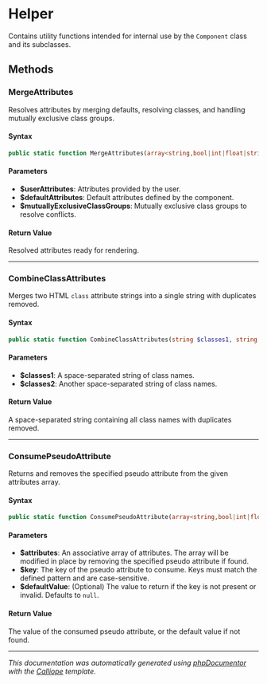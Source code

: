# Helper

Contains utility functions intended for internal use by the `Component` class
and its subclasses.

## Methods

### MergeAttributes

Resolves attributes by merging defaults, resolving classes, and handling
mutually exclusive class groups.

#### Syntax

```php
public static function MergeAttributes(array<string,bool|int|float|string>|null $userAttributes, array<string,bool|int|float|string> $defaultAttributes, string[] $mutuallyExclusiveClassGroups): array<string,bool|int|float|string>
```

#### Parameters

- **$userAttributes**: Attributes provided by the user.
- **$defaultAttributes**: Default attributes defined by the component.
- **$mutuallyExclusiveClassGroups**: Mutually exclusive class groups to resolve conflicts.

#### Return Value

Resolved attributes ready for rendering.

---

### CombineClassAttributes

Merges two HTML `class` attribute strings into a single string with
duplicates removed.

#### Syntax

```php
public static function CombineClassAttributes(string $classes1, string $classes2): string
```

#### Parameters

- **$classes1**: A space-separated string of class names.
- **$classes2**: Another space-separated string of class names.

#### Return Value

A space-separated string containing all class names with duplicates removed.

---

### ConsumePseudoAttribute

Returns and removes the specified pseudo attribute from the given
attributes array.

#### Syntax

```php
public static function ConsumePseudoAttribute(array<string,bool|int|float|string>|null &$attributes, string $key, mixed $defaultValue = null): mixed
```

#### Parameters

- **$attributes**: An associative array of attributes. The array will be modified in place by removing the specified pseudo attribute if found.
- **$key**: The key of the pseudo attribute to consume. Keys must match the defined pattern and are case-sensitive.
- **$defaultValue**: (Optional) The value to return if the key is not present or invalid. Defaults to `null`.

#### Return Value

The value of the consumed pseudo attribute, or the default value if not found.

---

*This documentation was automatically generated using [phpDocumentor](http://www.phpdoc.org/) with the [Calliope](https://github.com/DaphneWebFramework/Calliope) template.*
